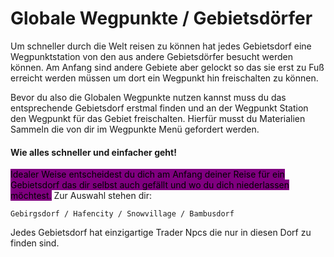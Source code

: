 # Globale Wegpunkte / Gebietsdörfer

Um schneller durch die Welt reisen zu können hat jedes Gebietsdorf eine Wegpunktstation von den aus andere Gebietsdörfer besucht werden können. Am Anfang sind andere Gebiete aber gelockt so das sie erst zu Fuß erreicht werden müssen um dort ein Wegpunkt hin freischalten zu können.&#x20;

Bevor du also die Globalen Wegpunkte nutzen kannst muss du das entsprechende Gebietsdorf erstmal finden und an der Wegpunkt Station den Wegpunkt für das Gebiet freischalten. Hierfür musst du Materialien Sammeln die von dir im Wegpunkte Menü gefordert werden.

#### Wie alles schneller und einfacher geht!

<mark style="background-color:purple;">Idealer Weise entscheidest du dich am Anfang deiner Reise für ein Gebietsdorf das dir selbst auch gefällt und wo du dich niederlassen möchtest.</mark> Zur Auswahl stehen dir:

```
Gebirgsdorf / Hafencity / Snowvillage / Bambusdorf
```

Jedes Gebietsdorf hat einzigartige Trader Npcs die nur in diesen Dorf zu finden sind.
